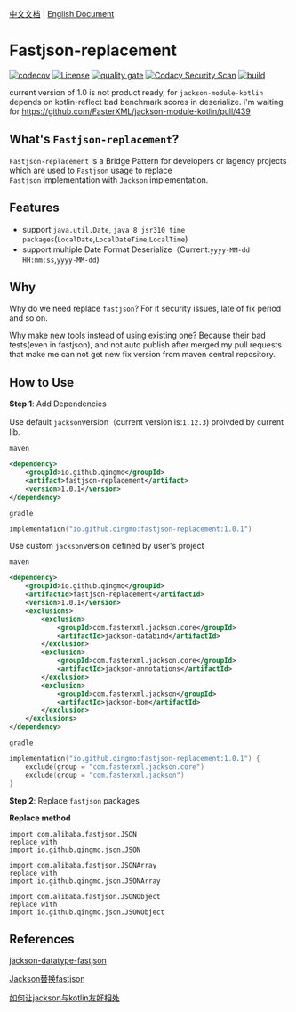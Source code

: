 [中文文档](./README_CN.md) | [English Document](./README.md)

# Fastjson-replacement
[![codecov](https://codecov.io/gh/qingmo/fastjson-replacement/branch/main/graph/badge.svg?token=OZQG1NVXDX)](https://codecov.io/gh/qingmo/fastjson-replacement) [![License](https://img.shields.io/badge/License-MIT-brightgreen)](https://mit-license.org/) [![quality gate](https://sonarcloud.io/api/project_badges/measure?project=qingmo_fastjson-replacement&metric=alert_status)](https://sonarcloud.io/dashboard?id=qingmo_fastjson-replacement) [![Codacy Security Scan](https://github.com/qingmo/fastjson-replacement/actions/workflows/codacy-analysis.yml/badge.svg)](https://github.com/qingmo/fastjson-replacement/actions/workflows/codacy-analysis.yml) [![build](https://github.com/qingmo/fastjson-replacement/actions/workflows/build.yml/badge.svg)](https://github.com/qingmo/fastjson-replacement/actions/workflows/build.yml)

current version of 1.0 is not product ready, for `jackson-module-kotlin` depends on kotlin-reflect bad benchmark scores in deserialize.
i'm waiting for https://github.com/FasterXML/jackson-module-kotlin/pull/439
## What's `Fastjson-replacement`?
`Fastjson-replacement` is a Bridge Pattern for developers or lagency projects which are used to `Fastjson` usage to replace  
`Fastjson` implementation with `Jackson` implementation.

## Features
* support `java.util.Date`, `java 8 jsr310 time packages`(`LocalDate`,`LocalDateTime`,`LocalTime`)
* support multiple Date Format Deserialize（Current:`yyyy-MM-dd HH:mm:ss`,`yyyy-MM-dd`)

## Why

Why do we need replace `fastjson`? For it security issues, late of fix period and so on.

Why make new tools instead of using existing one? Because their bad tests(even in fastjson), and not auto publish after merged my pull requests that make me can not get new fix version from maven central repository.

## How to Use

**Step 1**: Add Dependencies

Use default `jackson`version（current version is:`1.12.3`) proivded by current lib.

`maven`

```xml
<dependency>
    <groupId>io.github.qingmo</groupId>
    <artifact>fastjson-replacement</artifact>
    <version>1.0.1</version>
</dependency>
```

`gradle`

```kotlin
implementation("io.github.qingmo:fastjson-replacement:1.0.1")
```



Use custom `jackson`version defined by user's project

`maven`

```xml
<dependency>
    <groupId>io.github.qingmo</groupId>
    <artifactId>fastjson-replacement</artifactId>
    <version>1.0.1</version>
    <exclusions>
        <exclusion>
            <groupId>com.fasterxml.jackson.core</groupId>
            <artifactId>jackson-databind</artifactId>
        </exclusion>
        <exclusion>
            <groupId>com.fasterxml.jackson.core</groupId>
            <artifactId>jackson-annotations</artifactId>
        </exclusion>
        <exclusion>
            <groupId>com.fasterxml.jackson</groupId>
            <artifactId>jackson-bom</artifactId>
        </exclusion>
    </exclusions>
</dependency>
```

`gradle`

```kotlin
implementation("io.github.qingmo:fastjson-replacement:1.0.1") {
    exclude(group = "com.fasterxml.jackson.core")
    exclude(group = "com.fasterxml.jackson")
}
```

**Step 2**: Replace `fastjson` packages

**Replace method**

```shell
import com.alibaba.fastjson.JSON
replace with
import io.github.qingmo.json.JSON

import com.alibaba.fastjson.JSONArray
replace with
import io.github.qingmo.json.JSONArray

import com.alibaba.fastjson.JSONObject
replace with
import io.github.qingmo.json.JSONObject
```



## References
[jackson-datatype-fastjson](https://github.com/larva-zhang/jackson-datatype-fastjson/blob/master/src/test/java/com/github/larva/zhang/jackson/datatype/fastjson/SimpleReadTest.java)

[Jackson替换fastjson](https://www.cnblogs.com/larva-zhh/p/11544317.html)

[如何让jackson与kotlin友好相处](https://cloud.tencent.com/developer/article/1372442)

